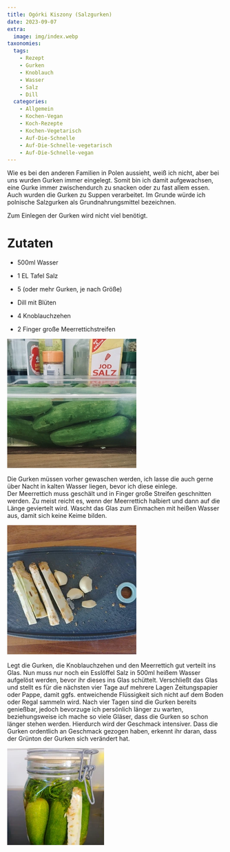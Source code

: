 ```yaml
---
title: Ogórki Kiszony (Salzgurken)
date: 2023-09-07
extra:
  image: img/index.webp
taxonomies:
  tags:
    - Rezept
    - Gurken
    - Knoblauch
    - Wasser
    - Salz
    - Dill
  categories:
    - Allgemein
    - Kochen-Vegan
    - Koch-Rezepte
    - Kochen-Vegetarisch
    - Auf-Die-Schnelle
    - Auf-Die-Schnelle-vegetarisch
    - Auf-Die-Schnelle-vegan
---
```


Wie es bei den anderen Familien in Polen aussieht, weiß ich nicht, aber bei uns wurden Gurken immer eingelegt. Somit bin ich damit aufgewachsen, eine Gurke immer zwischendurch zu snacken oder zu fast allem essen. Auch wurden die Gurken zu Suppen verarbeitet. Im Grunde würde ich polnische Salzgurken als Grundnahrungsmittel bezeichnen.

<!-- more -->

Zum Einlegen der Gurken wird nicht viel benötigt.

# Zutaten
- 500ml Wasser
- 1 EL Tafel Salz

- 5 (oder mehr Gurken, je nach Größe)
- Dill mit Blüten
- 4 Knoblauchzehen
- 2 Finger große Meerrettichstreifen

[![Gurken in einer Kunststoffbox mit Wasser gefüllt](img/01-thumb.webp)](img/01.webp)

Die Gurken müssen vorher gewaschen werden, ich lasse die auch gerne über Nacht in kalten Wasser liegen, bevor ich diese einlege.<br>
Der Meerrettich muss geschält und in Finger große Streifen geschnitten werden. Zu meist reicht es, wenn der Meerrettich halbiert und dann auf die Länge geviertelt wird.
Wascht das Glas zum Einmachen mit heißen Wasser aus, damit sich keine Keime bilden.

[![Brettchen mit geschnittenen Meerrettich und Knoblauch](img/02-thumb.webp)](img/02.webp)

Legt die Gurken, die Knoblauchzehen und den Meerrettich gut verteilt ins Glas.
Nun muss nur noch ein Esslöffel Salz in 500ml heißem Wasser aufgelöst werden, bevor ihr dieses ins Glas schüttelt.
Verschließt das Glas und stellt es für die nächsten vier Tage auf mehrere Lagen Zeitungspapier oder Pappe, damit ggfs. entweichende Flüssigkeit sich nicht auf dem Boden oder Regal sammeln wird. Nach vier Tagen sind die Gurken bereits genießbar, jedoch bevorzuge ich persönlich länger zu warten, beziehungsweise ich mache so viele Gläser, dass die Gurken so schon länger stehen werden. Hierdurch wird der Geschmack intensiver.
Dass die Gurken ordentlich an Geschmack gezogen haben, erkennt ihr daran, dass der Grünton der Gurken sich verändert hat.

[![Einmachglas gefüllt mit Gurken, Meerrettich, Knoblauch und Dill](img/index-thumb.webp)](img/index.webp)
